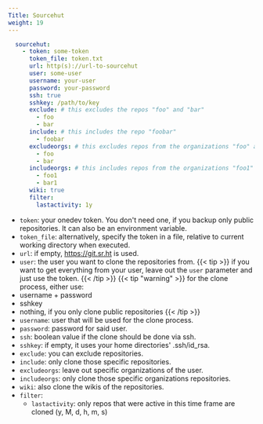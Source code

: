 ```yaml
---
Title: Sourcehut
weight: 19
---
```


```yaml
  sourcehut:
    - token: some-token
      token_file: token.txt
      url: http(s)://url-to-sourcehut
      user: some-user
      username: your-user
      password: your-password
      ssh: true
      sshkey: /path/to/key
      exclude: # this excludes the repos "foo" and "bar"
        - foo
        - bar
      include: # this includes the repo "foobar"
        - foobar
      excludeorgs: # this excludes repos from the organizations "foo" and "bar"
        - foo
        - bar
      includeorgs: # this includes repos from the organizations "foo1" and "bar1"
        - foo1
        - bar1
      wiki: true
      filter:
        lastactivity: 1y
```
- `token`: your onedev token. You don't need one, if you backup only public repositories. It can also be an environment variable.
- `token_file`: alternatively, specify the token in a file, relative to current working directory when executed.
- `url`: if empty, https://git.sr.ht is used.
- `user`: the user you want to clone the repositories from.
{{< tip >}}
if you want to get everything from your user, leave out the `user` parameter and just use the token.
{{< /tip >}}
{{< tip "warning" >}}
for the clone process, either use:
 - username + password
 - sshkey
 - nothing, if you only clone public repositories
{{< /tip >}}
- `username`: user that will be used for the clone process.
- `password`: password for said user.
- `ssh`: boolean value if the clone should be done via ssh.
- `sshkey`: if empty, it uses your home directories' .ssh/id_rsa.
- `exclude`: you can exclude repositories.
- `include`: only clone those specific repositories.
- `excludeorgs`: leave out specific organizations of the user.
- `includeorgs`: only clone those specific organizations repositories.
- `wiki`: also clone the wikis of the repositories.
- `filter`:
  - `lastactivity`: only repos that were active in this time frame are cloned (y, M, d, h, m, s)